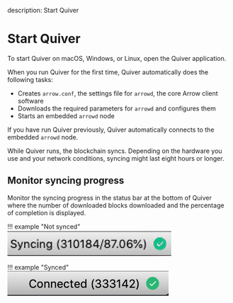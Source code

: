 description: Start Quiver
<!--- END of page meta data -->

# Start Quiver

To start Quiver on macOS, Windows, or Linux, open the Quiver application.

When you run Quiver for the first time, Quiver automatically does the following tasks:

* Creates `arrow.conf`, the settings file for `arrowd`, the core Arrow client software
* Downloads the required parameters for `arrowd` and configures them
* Starts an embedded `arrowd` node

If you have run Quiver previously, Quiver automatically connects to the embedded `arrowd` node.

While Quiver runs, the blockchain syncs. Depending on the hardware you use and your network conditions, syncing might last eight hours or longer.

## Monitor syncing progress

Monitor the syncing progress in the status bar at the bottom of Quiver where the number of downloaded blocks downloaded and the percentage of completion is displayed.

!!! example "Not synced"
    ![Not synced](../images/not_synced.png)

!!! example "Synced"
    ![Synced](../images/fully_synced.png)

